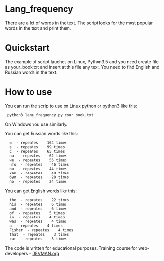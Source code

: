 # Lang_frequency

There are a lot of words in the text. The script looks for the most popular words in the text and print them.

# Quickstart

The example of script lauches on Linux, Python3.5 
and you need create file as your_book.txt and insert at this file any text.
You need to find English and Russian words in the text.

# How to use

You can run the scrip to use on Linux python or python3 like this:

```
 python3 lang_frequency.py your_book.txt
 ```
 On Windows you use similarly.


You can get  Russian words like this:
```
  и  - repeates    164 times
  в  - repeates    99 times
  с  - repeates    65 times
  на  - repeates    62 times
  не  - repeates    55 times
  что  - repeates    46 times
  он  - repeates    44 times
  как  - repeates    40 times
  был  - repeates    28 times
  по  - repeates    24 times
  ```

You can get English words like this:
```
  the  - repeates    22 times
  his  - repeates    6 times
  and  - repeates    6 times
  of  - repeates    5 times
  in  - repeates    4 times
  was  - repeates    4 times
  a  - repeates    4 times
  Fisher  - repeates    4 times
  that  - repeates    3 times
  car  - repeates    3 times
  ```
  The code is written for educational purposes. Training course for web-developers -
[DEVMAN.org](https://devman.org)
